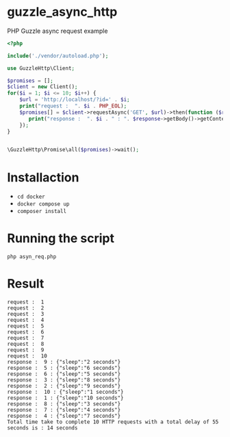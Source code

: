 # guzzle_async_http
PHP Guzzle async request example
```php
<?php

include('./vendor/autoload.php');

use GuzzleHttp\Client;

$promises = [];
$client = new Client();
for($i = 1; $i <= 10; $i++) {
    $url = 'http://localhost/?id=' . $i;
    print("request :  ". $i . PHP_EOL);
    $promises[] = $client->requestAsync('GET', $url)->then(function ($response) use ($i) {
       print("response :  ". $i . " : ". $response->getBody()->getContents() . PHP_EOL);
    });
}


\GuzzleHttp\Promise\all($promises)->wait();
```
# Installaction
* ``` cd docker ```
* ``` docker compose up ```
* ```composer install```
# Running the script
```php asyn_req.php```
# Result
```
request :  1
request :  2
request :  3
request :  4
request :  5
request :  6
request :  7
request :  8
request :  9
request :  10
response :  9 : {"sleep":"2 seconds"}
response :  5 : {"sleep":"6 seconds"}
response :  6 : {"sleep":"5 seconds"}
response :  3 : {"sleep":"8 seconds"}
response :  2 : {"sleep":"9 seconds"}
response :  10 : {"sleep":"1 seconds"}
response :  1 : {"sleep":"10 seconds"}
response :  8 : {"sleep":"3 seconds"}
response :  7 : {"sleep":"4 seconds"}
response :  4 : {"sleep":"7 seconds"}
Total time take to complete 10 HTTP requests with a total delay of 55 seconds is : 14 seconds
```
